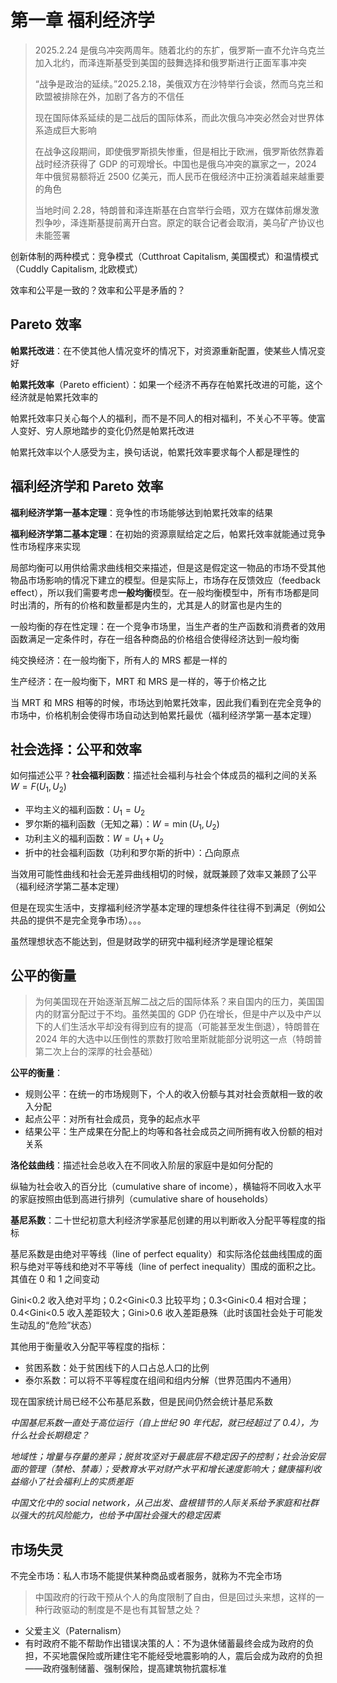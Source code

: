 # 第一章 福利经济学

> 2025.2.24 是俄乌冲突两周年。随着北约的东扩，俄罗斯一直不允许乌克兰加入北约，而泽连斯基受到美国的鼓舞选择和俄罗斯进行正面军事冲突
>
> “战争是政治的延续。”2025.2.18，美俄双方在沙特举行会谈，然而乌克兰和欧盟被排除在外，加剧了各方的不信任
>
> 现在国际体系延续的是二战后的国际体系，而此次俄乌冲突必然会对世界体系造成巨大影响
>
> 在战争这段期间，即使俄罗斯损失惨重，但是相比于欧洲，俄罗斯依然靠着战时经济获得了 GDP 的可观增长。中国也是俄乌冲突的赢家之一，2024 年中俄贸易额将近 2500 亿美元，而人民币在俄经济中正扮演着越来越重要的角色
>
> 当地时间 2.28，特朗普和泽连斯基在白宫举行会晤，双方在媒体前爆发激烈争吵，泽连斯基提前离开白宫。原定的联合记者会取消，美乌矿产协议也未能签署

创新体制的两种模式：竞争模式（Cutthroat Capitalism, 美国模式）和温情模式（Cuddly Capitalism, 北欧模式）

效率和公平是一致的？效率和公平是矛盾的？

## Pareto 效率

**帕累托改进**：在不使其他人情况变坏的情况下，对资源重新配置，使某些人情况变好

**帕累托效率**（Pareto efficient）：如果一个经济不再存在帕累托改进的可能，这个经济就是帕累托效率的

帕累托效率只关心每个人的福利，而不是不同人的相对福利，不关心不平等。使富人变好、穷人原地踏步的变化仍然是帕累托改进

帕累托效率以个人感受为主，换句话说，帕累托效率要求每个人都是理性的

## 福利经济学和 Pareto 效率

**福利经济学第一基本定理**：竞争性的市场能够达到帕累托效率的结果

**福利经济学第二基本定理**：在初始的资源禀赋给定之后，帕累托效率就能通过竞争性市场程序来实现

局部均衡可以用供给需求曲线相交来描述，但是这是假定这一物品的市场不受其他物品市场影响的情况下建立的模型。但是实际上，市场存在反馈效应（feedback effect），所以我们需要考虑**一般均衡**模型。在一般均衡模型中，所有市场都是同时出清的，所有的价格和数量都是内生的，尤其是人的财富也是内生的

一般均衡的存在性定理：在一个竞争市场里，当生产者的生产函数和消费者的效用函数满足一定条件时，存在一组各种商品的价格组合使得经济达到一般均衡

纯交换经济：在一般均衡下，所有人的 MRS 都是一样的

生产经济：在一般均衡下，MRT 和 MRS 是一样的，等于价格之比

当 MRT 和 MRS 相等的时候，市场达到帕累托效率，因此我们看到在完全竞争的市场中，价格机制会使得市场自动达到帕累托最优（福利经济学第一基本定理）

## 社会选择：公平和效率

如何描述公平？**社会福利函数**：描述社会福利与社会个体成员的福利之间的关系 $W=F(U_1,U_2)$

- 平均主义的福利函数：$U_1=U_2$
- 罗尔斯的福利函数（无知之幕）：$W=\min(U_1,U_2)$
- 功利主义的福利函数：$W=U_1+U_2$
- 折中的社会福利函数（功利和罗尔斯的折中）：凸向原点

当效用可能性曲线和社会无差异曲线相切的时候，就既兼顾了效率又兼顾了公平（福利经济学第二基本定理）

但是在现实生活中，支撑福利经济学基本定理的理想条件往往得不到满足（例如公共品的提供不是完全竞争市场）。。。

虽然理想状态不能达到，但是财政学的研究中福利经济学是理论框架

## 公平的衡量

> 为何美国现在开始逐渐瓦解二战之后的国际体系？来自国内的压力，美国国内的财富分配过于不均。虽然美国的 GDP 仍在增长，但是中产以及中产以下的人们生活水平却没有得到应有的提高（可能甚至发生倒退），特朗普在 2024 年的大选中以压倒性的票数打败哈里斯就能部分说明这一点（特朗普第二次上台的深厚的社会基础）

**公平的衡量**：

- 规则公平：在统一的市场规则下，个人的收入份额与其对社会贡献相一致的收入分配
- 起点公平：对所有社会成员，竞争的起点水平
- 结果公平：生产成果在分配上的均等和各社会成员之间所拥有收入份额的相对关系

**洛伦兹曲线**：描述社会总收入在不同收入阶层的家庭中是如何分配的

纵轴为社会收入的百分比（cumulative share of income），横轴将不同收入水平的家庭按照由低到高进行排列（cumulative share of households）

**基尼系数**：二十世纪初意大利经济学家基尼创建的用以判断收入分配平等程度的指标

基尼系数是由绝对平等线（line of perfect equality）和实际洛伦兹曲线围成的面积与绝对平等线和绝对不平等线（line of perfect inequality）围成的面积之比。其值在 0 和 1 之间变动

Gini<0.2 收入绝对平均；0.2<Gini<0.3 比较平均；0.3<Gini<0.4 相对合理；0.4<Gini<0.5 收入差距较大；Gini>0.6 收入差距悬殊（此时该国社会处于可能发生动乱的“危险”状态）

其他用于衡量收入分配平等程度的指标：

- 贫困系数：处于贫困线下的人口占总人口的比例
- 泰尔系数：可以将不平等程度在组间和组内分解（世界范围内不通用）

现在国家统计局已经不公布基尼系数，但是民间仍然会统计基尼系数

*中国基尼系数一直处于高位运行（自上世纪 90 年代起，就已经超过了 0.4），为什么社会长期稳定？*

*地域性；增量与存量的差异；脱贫攻坚对于最底层不稳定因子的控制；社会治安层面的管理（禁枪、禁毒）；受教育水平对财产水平和增长速度影响大；健康福利收益缩小了社会福利上的实质差距*

*中国文化中的 social network，从己出发、盘根错节的人际关系给予家庭和社群以强大的抗风险能力，也给予中国社会强大的稳定因素*

## 市场失灵

不完全市场：私人市场不能提供某种商品或者服务，就称为不完全市场

> 中国政府的行政干预从个人的角度限制了自由，但是回过头来想，这样的一种行政驱动的制度是不是也有其智慧之处？

- 父爱主义（Paternalism）
- 有时政府不能不帮助作出错误决策的人：不为退休储蓄最终会成为政府的负担，不买地震保险或所建住宅不能经受地震影响的人，震后会成为政府的负担——政府强制储蓄、强制保险，提高建筑物抗震标准
